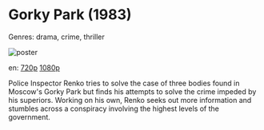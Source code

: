 # Gorky Park (1983)

Genres: drama, crime, thriller

![poster](http://image.tmdb.org/t/p/w500/vPsILhxC7sWRQIa6f1SnbvTm5XL.jpg)

en:
  [720p](magnet:?xt=urn:btih:D89E5071021D911193D0BB62161AC2898DAEC05F&tr=udp://glotorrents.pw:6969/announce&tr=udp://tracker.opentrackr.org:1337/announce&tr=udp://torrent.gresille.org:80/announce&tr=udp://tracker.openbittorrent.com:80&tr=udp://tracker.coppersurfer.tk:6969&tr=udp://tracker.leechers-paradise.org:6969&tr=udp://p4p.arenabg.ch:1337&tr=udp://tracker.internetwarriors.net:1337)
  [1080p](magnet:?xt=urn:btih:D2AF82999F5B4D30B001F981A7DEF7C21F3E3173&tr=udp://glotorrents.pw:6969/announce&tr=udp://tracker.opentrackr.org:1337/announce&tr=udp://torrent.gresille.org:80/announce&tr=udp://tracker.openbittorrent.com:80&tr=udp://tracker.coppersurfer.tk:6969&tr=udp://tracker.leechers-paradise.org:6969&tr=udp://p4p.arenabg.ch:1337&tr=udp://tracker.internetwarriors.net:1337)
  


Police Inspector Renko tries to solve the case of three bodies found in Moscow's Gorky Park but finds his attempts to solve the crime impeded by his superiors. Working on his own, Renko seeks out more information and stumbles across a conspiracy involving the highest levels of the government.